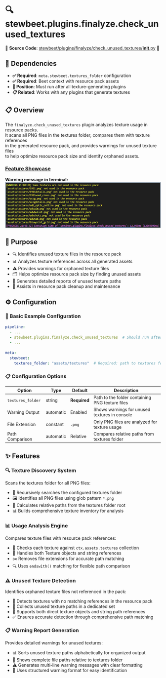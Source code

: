 
# 🔍 stewbeet.plugins.finalyze.check_unused_textures

📄 **Source Code**: [stewbeet/plugins/finalyze/check_unused_textures/__init__.py](../../python_package/stewbeet/plugins/finalyze/check_unused_textures/__init__.py) 🔗

## 🔗 Dependencies
- **✅ Required**: `meta.stewbeet.textures_folder` configuration
- **✅ Required**: Beet context with resource pack assets
- **📍 Position**: Must run after all texture-generating plugins
- **📋 Related**: Works with any plugins that generate textures

## 📋 Overview
The `finalyze.check_unused_textures` plugin analyzes texture usage in resource packs.<br>
It scans all PNG files in the textures folder, compares them with texture references<br>
in the generated resource pack, and provides warnings for unused texture files<br>
to help optimize resource pack size and identify orphaned assets.

### <u>Feature Showcase</u>

**Warning message in terminal:**<br>
<img src="img/finalyze.check_unused_textures.warnings.jpg">

## 🎯 Purpose
- 🔍 Identifies unused texture files in the resource pack
- 📊 Analyzes texture references across all generated assets
- ⚠️ Provides warnings for orphaned texture files
- 🗂️ Helps optimize resource pack size by finding unused assets
- 📝 Generates detailed reports of unused texture paths
- 🧹 Assists in resource pack cleanup and maintenance

## ⚙️ Configuration

### 🎯 Basic Example Configuration
```yaml
pipeline:
  - ...
  - stewbeet.plugins.finalyze.check_unused_textures  # Should run after all texture-generating plugins
  - ...

meta:
  stewbeet:
    textures_folder: "assets/textures"  # Required: path to textures folder
```

### 📋 Configuration Options

| Option | Type | Default | Description |
|--------|------|---------|-------------|
| `textures_folder` | string | **Required** | Path to the folder containing PNG texture files |
| Warning Output | automatic | Enabled | Shows warnings for unused textures in console |
| File Extension | constant | `.png` | Only PNG files are analyzed for texture usage |
| Path Comparison | automatic | Relative | Compares relative paths from textures folder |

## ✨ Features

### 🔍 Texture Discovery System
Scans the textures folder for all PNG files:
- 📁 Recursively searches the configured textures folder
- 🖼️ Identifies all PNG files using glob pattern `*.png`
- 📍 Calculates relative paths from the textures folder root
- 📊 Builds comprehensive texture inventory for analysis

### 📊 Usage Analysis Engine
Compares texture files with resource pack references:
- 🔗 Checks each texture against `ctx.assets.textures` collection
- 🎯 Handles both Texture objects and string references
- ✂️ Removes file extensions for accurate path matching
- 🔍 Uses `endswith()` matching for flexible path comparison

### ⚠️ Unused Texture Detection
Identifies orphaned texture files not referenced in the pack:
- 🚫 Detects textures with no matching references in the resource pack
- 📝 Collects unused texture paths in a dedicated set
- 🎯 Supports both direct texture objects and string path references
- ✅ Ensures accurate detection through comprehensive path matching

### 📋 Warning Report Generation
Provides detailed warnings for unused textures:
- 📊 Sorts unused texture paths alphabetically for organized output
- 📍 Shows complete file paths relative to textures folder
- ⚠️ Generates multi-line warning messages with clear formatting
- 🎨 Uses structured warning format for easy identification

